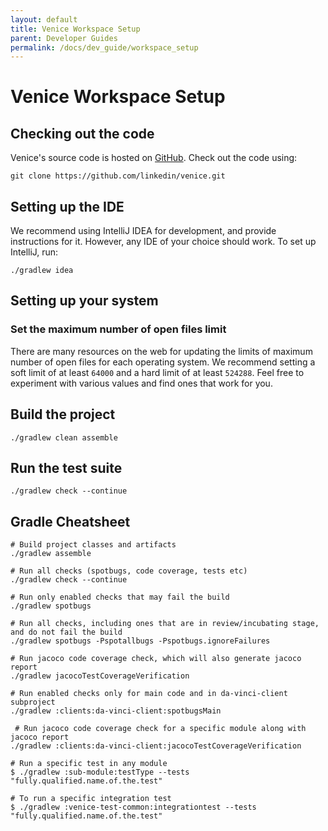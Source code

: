 ```yaml
---
layout: default
title: Venice Workspace Setup
parent: Developer Guides
permalink: /docs/dev_guide/workspace_setup
---
```


# Venice Workspace Setup

## Checking out the code
Venice's source code is hosted on [GitHub](https://www.github.com/linkedin/venice). Check out the code using:
```shell
git clone https://github.com/linkedin/venice.git
```

## Setting up the IDE
We recommend using IntelliJ IDEA for development, and provide instructions for it. However, any IDE of your choice
should work. To set up IntelliJ, run:
```shell
./gradlew idea
```

## Setting up your system
### Set the maximum number of open files limit
There are many resources on the web for updating the limits of maximum number of open files for each operating system.
We recommend setting a soft limit of at least `64000` and a hard limit of at least `524288`. Feel free to experiment
with various values and find ones that work for you.

## Build the project
```shell
./gradlew clean assemble
```

## Run the test suite
```shell
./gradlew check --continue
```

## Gradle Cheatsheet
```shell
# Build project classes and artifacts
./gradlew assemble
 
# Run all checks (spotbugs, code coverage, tests etc)
./gradlew check --continue
 
# Run only enabled checks that may fail the build
./gradlew spotbugs
 
# Run all checks, including ones that are in review/incubating stage, and do not fail the build
./gradlew spotbugs -Pspotallbugs -Pspotbugs.ignoreFailures
 
# Run jacoco code coverage check, which will also generate jacoco report
./gradlew jacocoTestCoverageVerification
 
# Run enabled checks only for main code and in da-vinci-client subproject
./gradlew :clients:da-vinci-client:spotbugsMain

 # Run jacoco code coverage check for a specific module along with jacoco report
./gradlew :clients:da-vinci-client:jacocoTestCoverageVerification

# Run a specific test in any module
$ ./gradlew :sub-module:testType --tests "fully.qualified.name.of.the.test"

# To run a specific integration test
$ ./gradlew :venice-test-common:integrationtest --tests "fully.qualified.name.of.the.test"
```